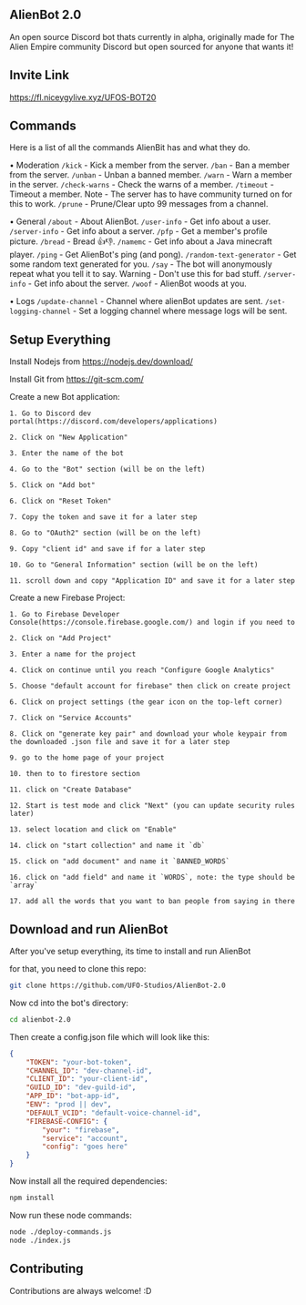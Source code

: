 ## AlienBot 2.0

An open source Discord bot thats currently in alpha, originally made for The Alien Empire community Discord but open sourced for anyone that wants it!
## Invite Link

https://fl.niceygylive.xyz/UFOS-BOT20

## Commands

Here is a list of all the commands AlienBit has and what they do.

• Moderation
`/kick` - Kick a member from the server.
`/ban` - Ban a member from the server.
`/unban` - Unban a banned member.
`/warn` - Warn a member in the server.
`/check-warns` - Check the warns of a member.
`/timeout` - Timeout a member. Note - The server has to have community turned on for this to work.
`/prune` - Prune/Clear upto 99 messages from a channel.

• General
`/about` - About AlienBot.
`/user-info` - Get info about a user.
`/server-info` - Get info about a server.
`/pfp` - Get a member's profile picture.
`/bread` - Bread 👍👎.
`/namemc` - Get info about a Java minecraft player.
`/ping` - Get AlienBot's ping (and pong).
`/random-text-generator` - Get some random text generated for you.
`/say` - The bot will anonymously repeat what you tell it to say. Warning - Don't use this for bad stuff.
`/server-info` - Get info about the server.
`/woof` - AlienBot woods at you.

• Logs
`/update-channel` - Channel where alienBot updates are sent.
`/set-logging-channel` - Set a logging channel where message logs will be sent.

## Setup Everything

Install Nodejs from https://nodejs.dev/download/

Install Git from https://git-scm.com/

Create a new Bot application:

    1. Go to Discord dev portal(https://discord.com/developers/applications)

    2. Click on "New Application"

    3. Enter the name of the bot

    4. Go to the "Bot" section (will be on the left)

    5. Click on "Add bot"

    6. Click on "Reset Token"

    7. Copy the token and save it for a later step

    8. Go to "OAuth2" section (will be on the left)

    9. Copy "client id" and save if for a later step

    10. Go to "General Information" section (will be on the left)

    11. scroll down and copy "Application ID" and save it for a later step

Create a new Firebase Project:

    1. Go to Firebase Developer Console(https://console.firebase.google.com/) and login if you need to

    2. Click on "Add Project"

    3. Enter a name for the project

    4. Click on continue until you reach "Configure Google Analytics"

    5. Choose "default account for firebase" then click on create project

    6. Click on project settings (the gear icon on the top-left corner)

    7. Click on "Service Accounts"

    8. Click on "generate key pair" and download your whole keypair from the downloaded .json file and save it for a later step

    9. go to the home page of your project

    10. then to to firestore section

    11. click on "Create Database"

    12. Start is test mode and click "Next" (you can update security rules later)

    13. select location and click on "Enable"

    14. click on "start collection" and name it `db`

    15. click on "add document" and name it `BANNED_WORDS`

    16. click on "add field" and name it `WORDS`, note: the type should be `array`

    17. add all the words that you want to ban people from saying in there

## Download and run AlienBot

After you've setup everything, its time to install and run AlienBot

for that, you need to clone this repo: 

```bash
git clone https://github.com/UFO-Studios/AlienBot-2.0
```

Now cd into the bot's directory:

```bash
cd alienbot-2.0
```

Then create a config.json file which will look like this:

```json
{
    "TOKEN": "your-bot-token",
    "CHANNEL_ID": "dev-channel-id",
    "CLIENT_ID": "your-client-id",
    "GUILD_ID": "dev-guild-id",
    "APP_ID": "bot-app-id",
    "ENV": "prod || dev",
    "DEFAULT_VCID": "default-voice-channel-id",
    "FIREBASE-CONFIG": {
        "your": "firebase",
        "service": "account",
        "config": "goes here"
    }
}
```

Now install all the required dependencies:

```bash
npm install
```

Now run these node commands:

```bash
node ./deploy-commands.js
node ./index.js
```
## Contributing

Contributions are always welcome! :D
